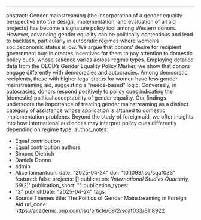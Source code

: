 ---
abstract: Gender mainstreaming (the incorporation of a gender equality perspective into the design, implementation, and evaluation of all aid projects) has become a signature policy tool among Western donors. However, advancing gender equality can be politically contentious and lead to backlash, particularly in autocratic regimes where women’s socioeconomic status is low. We argue that donors’ desire for recipient government buy-in creates incentives for them to pay attention to domestic policy cues, whose salience varies across regime types. Employing detailed data from the OECD’s Gender Equality Policy Marker, we show that donors engage differently with democracies and autocracies. Among democratic recipients, those with higher legal status for women have less gender mainstreaming aid, suggesting a “needs-based” logic. Conversely, in autocracies, donors respond positively to policy cues indicating the (domestic) political acceptability of gender equality. Our findings underscore the importance of treating gender mainstreaming as a distinct category of assistance whose application is attuned to domestic implementation problems. Beyond the study of foreign aid, we offer insights into how international audiences may interpret policy cues differently depending on regime type.
author_notes:
- Equal contribution
- Equal contribution
authors:
- Simone Dietrich
- Daniela Donno
- admin
- Alice Iannantuoni
date: "2025-04-24"
doi: "10.1093/isq/sqaf033"
featured: false
projects: []
publication: '*International Studies Quarterly, 69*(2)'
publication_short: ""
publication_types:
- "2"
publishDate: "2025-04-24"
tags:
- Source Themes
title: The Politics of Gender Mainstreaming in Foreign Aid
url_code: https://academic.oup.com/isq/article/69/2/sqaf033/8118922

